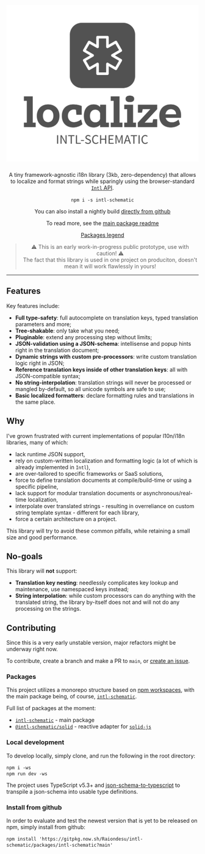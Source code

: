 <h1 align="center">
  <picture>
    <source media="(prefers-color-scheme: dark)" srcset="./logo/Dark%20Logo.svg">
    <source media="(prefers-color-scheme: light)" srcset="./logo/Light%20Logo.svg">
    <img alt="intl-schematic" src="./logo/Light%20Logo.svg">
  </picture>
</h1>

<div align="center">

A tiny framework-agnostic i18n library (3kb, zero-dependency) that allows to localize and format strings while sparingly using the browser-standard [`Intl` API](https://developer.mozilla.org/en-US/docs/Web/JavaScript/Reference/Global_Objects/Intl).

`npm i -s intl-schematic`

You can also install a nightly build [directly from github]()

To read more, see the [main package readme](./packages/intl-schematic/README.md)

[Packages legend](#packages)

> ⚠ This is an early work-in-progress public prototype, use with caution! ⚠\
> The fact that this library is used in one project on produciton, doesn't mean it will work flawlessly in yours!

</div>

---

## Features

Key features include:
- **Full type-safety**: full autocomplete on translation keys, typed translation parameters and more;
- **Tree-shakable**: only take what you need;
- **Pluginable**: extend any processing step without limits;
- **JSON-validation using a JSON-schema**: intellisense and popup hints right in the translation document;
- **Dynamic strings with custom pre-processors**: write custom translation logic right in JSON;
- **Reference translation keys inside of other translation keys**: all with JSON-compatible syntax;
- **No string-interpolation**: translation strings will never be processed or mangled by-default, so all unicode symbols are safe to use;
- **Basic localized formatters**: declare formatting rules and translations in the same place.

## Why

I've grown frustrated with current implementations of popular l10n/i18n libraries, many of which:
- lack runtime JSON support,
- rely on custom-written localization and formatting logic (a lot of which is already implemented in `Intl`),
- are over-tailored to specific frameworks or SaaS solutions,
- force to define translation documents at compile/build-time or using a specific pipeline,
- lack support for modular translation documents or asynchronous/real-time localization,
- interpolate over translated strings - resulting in overreliance on custom string template syntax - different for each library,
- force a certain architecture on a project.

This library will try to avoid these common pitfalls, while retaining a small size and good performance.


## No-goals

This library will **not** support:
- **Translation key nesting**: needlessly complicates key lookup and maintenance, use namespaced keys instead;
- **String interpolation**: while custom processors can do anything with the translated string, the library by-itself does not and will not do any processing on the strings.

## Contributing

Since this is a very early unstable version, major refactors might be underway right now.

To contribute, create a branch and make a PR to `main`, or [create an issue](https://github.com/Raiondesu/intl-schematic/issues/new).

### Packages

This project utilizes a monorepo structure based on [npm workspaces](https://docs.npmjs.com/cli/v7/using-npm/workspaces/),
with the main package being, of course, [`intl-schematic`](./packages/intl-schematic/).

Full list of packages at the moment:
- [`intl-schematic`](./packages/intl-schematic/) - main package
- [`@intl-schematic/solid`](./packages/intl-schematic/) - reactive adapter for [`solid-js`](https://www.solidjs.com)

### Local development

To develop locally, simply clone, and run the following in the root directory:
```
npm i -ws
npm run dev -ws
```

The project uses TypeScript v5.3+ and
[json-schema-to-typescript](https://github.com/bcherny/json-schema-to-typescript)
to transpile a json-schema into usable type definitions.

### Install from github

In order to evaluate and test the newest version that is yet to be released on npm, simply install from github:

```
npm install 'https://gitpkg.now.sh/Raiondesu/intl-schematic/packages/intl-schematic?main'
```
